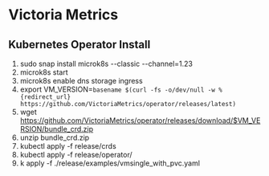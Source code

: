 # Victoria Metrics

## Kubernetes Operator Install

1. sudo snap install microk8s --classic --channel=1.23
2. microk8s start
3. microk8s enable dns storage ingress
4. export VM_VERSION=`basename $(curl -fs -o/dev/null -w %{redirect_url} https://github.com/VictoriaMetrics/operator/releases/latest)`
5. wget https://github.com/VictoriaMetrics/operator/releases/download/$VM_VERSION/bundle_crd.zip
6. unzip  bundle_crd.zip 
7. kubectl apply -f release/crds
8. kubectl apply -f release/operator/
9. k apply -f ./release/examples/vmsingle_with_pvc.yaml

